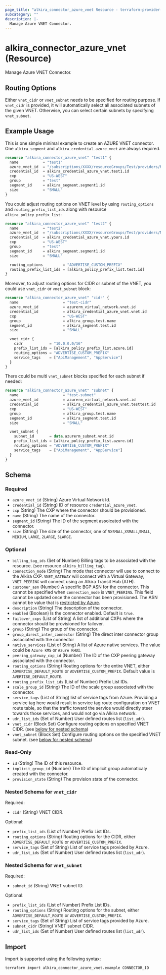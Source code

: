 ```yaml
---
page_title: "alkira_connector_azure_vnet Resource - terraform-provider-alkira"
subcategory: ""
description: |-
  Manage Azure VNET Connector.
---
```


# alkira_connector_azure_vnet (Resource)

Manage Azure VNET Connector.

## Routing Options

Either `vnet_cidr` or `vnet_subnet` needs to be specified for routing
purpose.  If `vnet_cidr` is provided, it will automatically select all
associated subnets of the given VNET. Otherwise, you can select
certain subnets by specifying `vnet_subnet`.

## Example Usage

This is one simple minimal example to create an AZURE VNET
connector. One `alkira_segment` and `alkira_credential_azure_vnet` are
always required.

```terraform
resource "alkira_connector_azure_vnet" "test1" {
  name           = "test1"
  azure_vnet_id  = "/subscriptions/XXXX/resourceGroups/Test/providers/Microsoft.Network/virtualNetworks/test1"
  credential_id  = alkira_credential_azure_vnet.test1.id
  cxp            = "US-WEST"
  group          = "test"
  segment_id     = alkira_segment.segment1.id
  size           = "SMALL"
}
```

You could adjust routing options on VNET level by using
`routing_options` and `routing_prefix_list_ids` along with resource
`alkira_policy_prefix_list`:

```terraform
resource "alkira_connector_azure_vnet" "test2" {
  name           = "test2"
  azure_vnet_id  = "/subscriptions/XXXX/resourceGroups/Test/providers/Microsoft.Network/virtualNetworks/test-vnet2"
  credential_id  = alkira_credential_azure_vnet.yours.id
  cxp            = "US-WEST"
  group          = "test"
  segment_id     = alkira_segment.segment1.id
  size           = "SMALL"

  routing_options         = "ADVERTISE_CUSTOM_PREFIX"
  routing_prefix_list_ids = [alkira_policy_prefix_list.test.id]
}
```

Moreover, to adjust routing options for CIDR or subnet of the VNET,
you could use `vnet_cidr` or `vnet_subnet` block:

```terraform
resource "alkira_connector_azure_vnet" "cidr" {
  name                    = "test-cidr"
  azure_vnet_id           = azurerm_virtual_network.vnet.id
  credential_id           = alkira_credential_azure_vnet.vnet.id
  cxp                     = "US-WEST"
  group                   = alkira_group.test.name
  segment_id              = alkira_segment.test.id
  size                    = "SMALL"

  vnet_cidr {
    cidr            = "10.0.0.0/16"
    prefix_list_ids = [alkira_policy_prefix_list.azure.id]
    routing_options = "ADVERTISE_CUSTOM_PREFIX"
    service_tags    = ["ApiManagement", "AppService"]
  }
}
```

There could be multi `vnet_subnet` blocks specified for each subnet if
needed:

```terraform
resource "alkira_connector_azure_vnet" "subnet" {
  name                    = "test-subnet"
  azure_vnet_id           = azurerm_virtual_network.vnet.id
  credential_id           = alkira_credential_azure_vnet.testtest.id
  cxp                     = "US-WEST"
  group                   = alkira_group.test.name
  segment_id              = alkira_segment.test.id
  size                    = "SMALL"

  vnet_subnet {
    subnet_id       = data.azurerm_subnet.vnet.id
    prefix_list_ids = [alkira_policy_prefix_list.azure.id]
    routing_options = "ADVERTISE_CUSTOM_PREFIX"
    service_tags    = ["ApiManagement", "AppService"]
  }
}
```

<!-- schema generated by tfplugindocs -->
## Schema

### Required

- `azure_vnet_id` (String) Azure Virtual Network Id.
- `credential_id` (String) ID of resource `credential_azure_vnet`.
- `cxp` (String) The CXP where the connector should be provisioned.
- `name` (String) The name of the connector.
- `segment_id` (String) The ID of the segment assoicated with the connector.
- `size` (String) The size of the connector, one of `5XSMALL`,`XSMALL`,`SMALL`, `MEDIUM`, `LARGE`, `2LARGE`, `5LARGE`.

### Optional

- `billing_tag_ids` (Set of Number) Billing tags to be associated with the resource. (see resource `alkira_billing_tag`).
- `connection_mode` (String) The mode that connector will use to connect to the Alkira CXP. `VNET_GATEWAY` will connect with a Virtual Gateway, `VNET_PEERING` will connect using an Alkira Transit Hub (ATH).
- `customer_asn` (Number) A specific BGP ASN for the connector. This cannot be specified when `connection_mode` is `VNET_PEERING`. This field cannot be updated once the connector has been provisioned. The ASN cannot be value that is [restricted by Azure](https://learn.microsoft.com/en-us/azure/vpn-gateway/vpn-gateway-vpn-faq#bgp).
- `description` (String) The description of the connector.
- `enabled` (Boolean) Is the connector enabled. Default is `true`.
- `failover_cxps` (List of String) A list of additional CXPs where the connector should be provisioned for failover.
- `group` (String) The group of the connector.
- `group_direct_inter_connector` (String) The direct inter connector group associated with the connector
- `native_services` (List of String) A list of Azure native services. The value could be `Azure KMS` or `Azure RHUI`.
- `peering_gateway_cxp_id` (Number) The ID of the CXP peering gateway associated with the connector.
- `routing_options` (String) Routing options for the entire VNET, either `ADVERTISE_DEFAULT_ROUTE` or `ADVERTISE_CUSTOM_PREFIX`. Default value is `AVERTISE_DEFAULT_ROUTE`.
- `routing_prefix_list_ids` (List of Number) Prefix List IDs.
- `scale_group_id` (String) The ID of the scale group associated with the connector.
- `service_tags` (List of String) list of service tags from Azure. Providing a service tag here would result in service tag route configuration on VNET route table, so that the traffic toward the service would directly steer towards those services, and would not go via Alkira network.
- `udr_list_ids` (Set of Number) User defined routes list (`list_udr`).
- `vnet_cidr` (Block Set) Configure routing options on specified VNET CIDR. (see [below for nested schema](#nestedblock--vnet_cidr))
- `vnet_subnet` (Block Set) Configure routing options on the specified VNET subnet. (see [below for nested schema](#nestedblock--vnet_subnet))

### Read-Only

- `id` (String) The ID of this resource.
- `implicit_group_id` (Number) The ID of implicit group automaticaly created with the connector.
- `provision_state` (String) The provision state of the connector.

<a id="nestedblock--vnet_cidr"></a>
### Nested Schema for `vnet_cidr`

Required:

- `cidr` (String) VNET CIDR.

Optional:

- `prefix_list_ids` (List of Number) Prefix List IDs.
- `routing_options` (String) Routing options for the CIDR, either `ADVERTISE_DEFAULT_ROUTE` or `ADVERTISE_CUSTOM_PREFIX`.
- `service_tags` (Set of String) List of service tags provided by Azure.
- `udr_list_ids` (Set of Number) User defined routes list (`list_udr`).


<a id="nestedblock--vnet_subnet"></a>
### Nested Schema for `vnet_subnet`

Required:

- `subnet_id` (String) VNET subnet ID.

Optional:

- `prefix_list_ids` (List of Number) Prefix List IDs.
- `routing_options` (String) Routing options for the subnet, either `ADVERTISE_DEFAULT_ROUTE` or `ADVERTISE_CUSTOM_PREFIX`.
- `service_tags` (Set of String) List of service tags provided by Azure.
- `subnet_cidr` (String) VNET subnet CIDR.
- `udr_list_ids` (Set of Number) User defined routes list (`list_udr`).

## Import

Import is supported using the following syntax:

```shell
terraform import alkira_connector_azure_vnet.example CONNECTOR_ID
```
